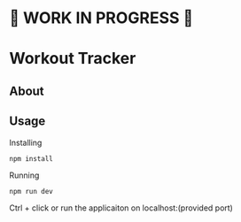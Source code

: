 # :construction: WORK IN PROGRESS :construction:

# Workout Tracker

## About

## Usage

Installing

```
npm install
```

Running

```
npm run dev
```

Ctrl + click or run the applicaiton on localhost:(provided port)



